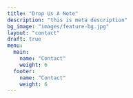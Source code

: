 ```yaml
---
title: "Drop Us A Note"
description: "this is meta description"
bg_image: "images/feature-bg.jpg"
layout: "contact"
draft: true
menu:
  main:
    name: "Contact"
    weight: 6
  footer:
    name: "Contact"
    weight: 6
---
```

